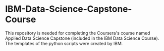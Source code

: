 # IBM-Data-Science-Capstone-Course

This repository is needed for completing the Coursera's course named Applied Data Science Capstone (included in the IBM Data Science Course).
The templates of the python scripts were created by IBM.
